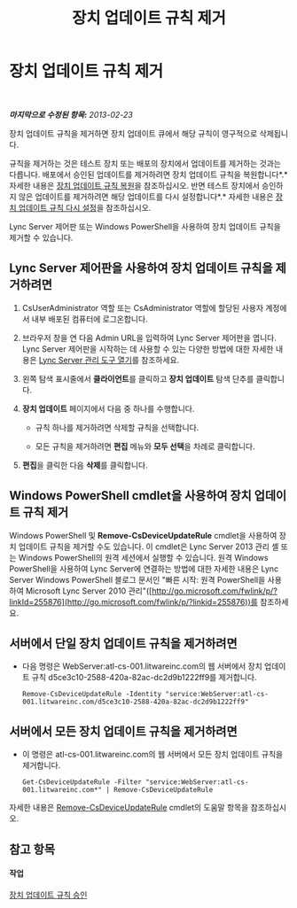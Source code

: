 ﻿---
title: 장치 업데이트 규칙 제거
TOCTitle: 장치 업데이트 규칙 제거
ms:assetid: ad6e0c6a-cda4-4147-92d5-48bc393ac456
ms:mtpsurl: https://technet.microsoft.com/ko-kr/library/JJ994066(v=OCS.15)
ms:contentKeyID: 52056919
ms.date: 08/10/2015
mtps_version: v=OCS.15
ms.translationtype: HT
---

# 장치 업데이트 규칙 제거

 

_**마지막으로 수정된 항목:** 2013-02-23_

장치 업데이트 규칙을 제거하면 장치 업데이트 큐에서 해당 규칙이 영구적으로 삭제됩니다.

규칙을 제거하는 것은 테스트 장치 또는 배포의 장치에서 업데이트를 제거하는 것과는 다릅니다. 배포에서 승인된 업데이트를 제거하려면 장치 업데이트 규칙을 복원합니다*.* 자세한 내용은 [장치 업데이트 규칙 복원](lync-server-2013-restore-a-device-update-rule.md)을 참조하십시오. 반면 테스트 장치에서 승인하지 않은 업데이트를 제거하려면 해당 업데이트를 다시 설정합니다*.* 자세한 내용은 [장치 업데이트 규칙 다시 설정](lync-server-2013-reset-a-device-update-rule.md)을 참조하십시오.

Lync Server 제어판 또는 Windows PowerShell을 사용하여 장치 업데이트 규칙을 제거할 수 있습니다.

## Lync Server 제어판을 사용하여 장치 업데이트 규칙을 제거하려면

1.  CsUserAdministrator 역할 또는 CsAdministrator 역할에 할당된 사용자 계정에서 내부 배포된 컴퓨터에 로그온합니다.

2.  브라우저 창을 연 다음 Admin URL을 입력하여 Lync Server 제어판을 엽니다. Lync Server 제어판을 시작하는 데 사용할 수 있는 다양한 방법에 대한 자세한 내용은 [Lync Server 관리 도구 열기](lync-server-2013-open-lync-server-administrative-tools.md)를 참조하세요.

3.  왼쪽 탐색 표시줄에서 **클라이언트**를 클릭하고 **장치 업데이트** 탐색 단추를 클릭합니다.

4.  **장치 업데이트** 페이지에서 다음 중 하나를 수행합니다.
    
      - 규칙 하나를 제거하려면 삭제할 규칙을 선택합니다.
    
      - 모든 규칙을 제거하려면 **편집** 메뉴와 **모두 선택**을 차례로 클릭합니다.

5.  **편집**을 클릭한 다음 **삭제**를 클릭합니다.

## Windows PowerShell cmdlet을 사용하여 장치 업데이트 규칙 제거

Windows PowerShell 및 **Remove-CsDeviceUpdateRule** cmdlet을 사용하여 장치 업데이트 규칙을 제거할 수도 있습니다. 이 cmdlet은 Lync Server 2013 관리 셸 또는 Windows PowerShell의 원격 세션에서 실행할 수 있습니다. 원격 Windows PowerShell을 사용하여 Lync Server에 연결하는 방법에 대한 자세한 내용은 Lync Server Windows PowerShell 블로그 문서인 "빠른 시작: 원격 PowerShell을 사용하여 Microsoft Lync Server 2010 관리"([http://go.microsoft.com/fwlink/p/?linkId=255876](http://go.microsoft.com/fwlink/p/?linkid=255876))를 참조하세요.

## 서버에서 단일 장치 업데이트 규칙을 제거하려면

  - 다음 명령은 WebServer:atl-cs-001.litwareinc.com의 웹 서버에서 장치 업데이트 규칙 d5ce3c10-2588-420a-82ac-dc2d9b1222ff9를 제거합니다.
    
        Remove-CsDeviceUpdateRule -Identity "service:WebServer:atl-cs-001.litwareinc.com/d5ce3c10-2588-420a-82ac-dc2d9b1222ff9"

## 서버에서 모든 장치 업데이트 규칙을 제거하려면

  - 이 명령은 atl-cs-001.litwareinc.com의 웹 서버에서 모든 장치 업데이트 규칙을 제거합니다.
    
        Get-CsDeviceUpdateRule -Filter "service:WebServer:atl-cs-001.litwareinc.com*" | Remove-CsDeviceUpdateRule

자세한 내용은 [Remove-CsDeviceUpdateRule](remove-csdeviceupdaterule.md) cmdlet의 도움말 항목을 참조하십시오.

## 참고 항목

#### 작업

[장치 업데이트 규칙 승인](lync-server-2013-approve-a-device-update-rule.md)

